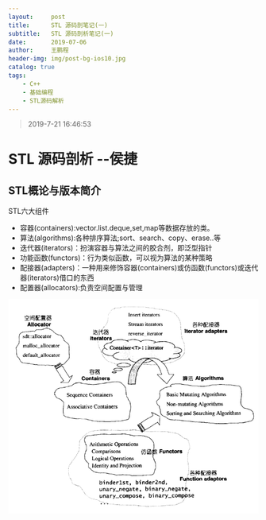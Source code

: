 ```yaml
---
layout:     post
title:      STL 源码剖笔记(一)
subtitle:   STL 源码剖析笔记(一)
date:       2019-07-06
author:     王鹏程
header-img: img/post-bg-ios10.jpg
catalog: true
tags:
    - C++
    - 基础编程
    - STL源码解析
---
```


> 2019-7-21 16:46:53 
> 

# STL 源码剖析 --侯捷

## STL概论与版本简介

STL六大组件

- 容器(containers):vector.list.deque,set,map等数据存放的类。
- 算法(algorithms):各种排序算法;sort、search、copy、erase..等
- 迭代器(iterators)：扮演容器与算法之间的胶合剂，即泛型指针
- 功能函数(functors)：行为类似函数，可以视为算法的某种策略
- 配接器(adapters)：一种用来修饰容器(containers)或仿函数(functors)或迭代器(iterators)借口的东西
- 配置器(allocators):负责空间配置与管理

![STL六大组件之间的关系](../img/2019-07-21-17-10-18.png)
